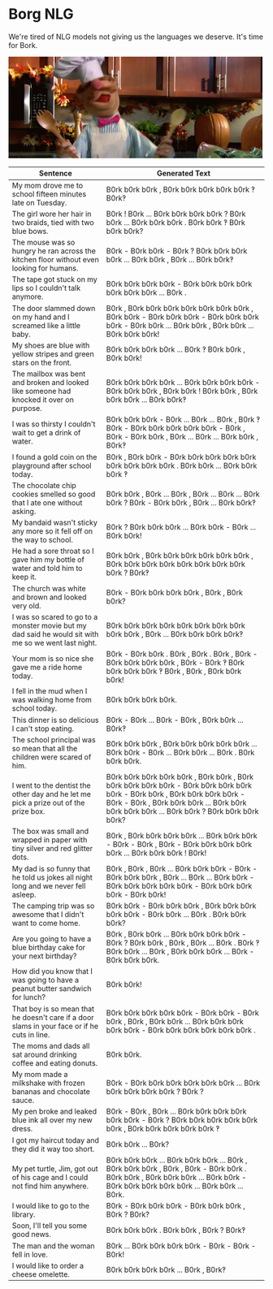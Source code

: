 # Borg NLG

We're tired of NLG models not giving us the languages we deserve. It's time for Bork.

![alt text](swedish-chef.gif "Bork")

**Sentence**|**Generated Text**
-----|-----
My mom drove me to school fifteen minutes late on Tuesday.|B0rk b0rk b0rk , B0rk b0rk b0rk b0rk b0rk ‽ B0rk‽
The girl wore her hair in two braids, tied with two blue bows.|B0rk ! B0rk ... B0rk b0rk b0rk b0rk ? B0rk b0rk ... B0rk b0rk b0rk . B0rk b0rk ‽ B0rk b0rk b0rk?
The mouse was so hungry he ran across the kitchen floor without even looking for humans.|B0rk - B0rk b0rk - B0rk ? B0rk b0rk b0rk b0rk ... B0rk b0rk , B0rk ... B0rk b0rk‽
The tape got stuck on my lips so I couldn't talk anymore.|B0rk b0rk b0rk b0rk - B0rk b0rk b0rk b0rk b0rk b0rk b0rk ... B0rk .
The door slammed down on my hand and I screamed like a little baby.|B0rk , B0rk b0rk b0rk b0rk b0rk b0rk b0rk , B0rk b0rk - B0rk b0rk b0rk - B0rk b0rk b0rk b0rk - B0rk b0rk ... B0rk b0rk , B0rk b0rk ... B0rk b0rk b0rk!
My shoes are blue with yellow stripes and green stars on the front.|B0rk b0rk b0rk b0rk ... B0rk ‽ B0rk b0rk , B0rk b0rk!
The mailbox was bent and broken and looked like someone had knocked it over on purpose.|B0rk b0rk b0rk b0rk ... B0rk b0rk b0rk b0rk - B0rk b0rk b0rk , B0rk b0rk ! B0rk b0rk , B0rk b0rk b0rk ... B0rk b0rk‽
I was so thirsty I couldn't wait to get a drink of water.|B0rk b0rk b0rk - B0rk ... B0rk ... B0rk , B0rk ‽ B0rk - B0rk b0rk b0rk b0rk b0rk - B0rk , B0rk - B0rk b0rk , B0rk ... B0rk ... B0rk b0rk , B0rk‽
I found a gold coin on the playground after school today.|B0rk , B0rk b0rk - B0rk b0rk b0rk b0rk b0rk b0rk b0rk b0rk b0rk . B0rk b0rk ... B0rk b0rk b0rk ‽
The chocolate chip cookies smelled so good that I ate one without asking.|B0rk b0rk , B0rk ... B0rk , B0rk ... B0rk ... B0rk b0rk ? B0rk - B0rk b0rk , B0rk ... B0rk b0rk‽
My bandaid wasn't sticky any more so it fell off on the way to school.|B0rk ? B0rk b0rk b0rk ... B0rk b0rk - B0rk ... B0rk b0rk!
He had a sore throat so I gave him my bottle of water and told him to keep it.|B0rk b0rk , B0rk b0rk b0rk b0rk b0rk b0rk , B0rk b0rk b0rk b0rk b0rk b0rk b0rk b0rk b0rk ? B0rk‽
The church was white and brown and looked very old.|B0rk - B0rk b0rk b0rk b0rk , B0rk , B0rk b0rk?
I was so scared to go to a monster movie but my dad said he would sit with me so we went last night.|B0rk b0rk b0rk b0rk b0rk b0rk b0rk b0rk b0rk b0rk , B0rk ... B0rk b0rk b0rk b0rk‽
Your mom is so nice she gave me a ride home today.|B0rk - B0rk b0rk . B0rk , B0rk . B0rk , B0rk - B0rk b0rk b0rk b0rk , B0rk - B0rk ‽ B0rk b0rk b0rk b0rk ‽ B0rk , B0rk , B0rk b0rk b0rk!
I fell in the mud when I was walking home from school today.|B0rk b0rk b0rk b0rk.
This dinner is so delicious I can't stop eating.|B0rk - B0rk ... B0rk - B0rk , B0rk b0rk ... B0rk‽
The school principal was so mean that all the children were scared of him.|B0rk b0rk b0rk , B0rk b0rk b0rk b0rk b0rk ... B0rk b0rk - B0rk ... B0rk b0rk ... B0rk . B0rk b0rk b0rk.
I went to the dentist the other day and he let me pick a prize out of the prize box.|B0rk b0rk b0rk b0rk b0rk , B0rk b0rk , B0rk b0rk b0rk b0rk b0rk - B0rk b0rk b0rk b0rk b0rk - B0rk b0rk , B0rk b0rk b0rk b0rk - B0rk - B0rk , B0rk b0rk b0rk ... B0rk b0rk b0rk b0rk b0rk ... B0rk b0rk ? B0rk b0rk b0rk b0rk?
The box was small and wrapped in paper with tiny silver and red glitter dots.|B0rk , B0rk b0rk b0rk b0rk ... B0rk b0rk b0rk - B0rk - B0rk , B0rk - B0rk b0rk b0rk b0rk b0rk ... B0rk b0rk b0rk ! B0rk!
My dad is so funny that he told us jokes all night long and we never fell asleep.|B0rk , B0rk , B0rk ... B0rk b0rk b0rk - B0rk - B0rk b0rk b0rk , B0rk ... B0rk ... B0rk b0rk - B0rk b0rk b0rk b0rk b0rk - B0rk b0rk b0rk b0rk - B0rk b0rk!
The camping trip was so awesome that I didn't want to come home.|B0rk b0rk - B0rk b0rk b0rk , B0rk b0rk b0rk b0rk b0rk - B0rk b0rk ... B0rk . B0rk b0rk b0rk?
Are you going to have a blue birthday cake for your next birthday?|B0rk , B0rk b0rk ... B0rk b0rk b0rk b0rk - B0rk ? B0rk b0rk , B0rk , B0rk ... B0rk . B0rk ‽ B0rk b0rk ... B0rk , B0rk b0rk b0rk ... B0rk - B0rk b0rk b0rk.
How did you know that I was going to have a peanut butter sandwich for lunch?|B0rk b0rk!
That boy is so mean that he doesn't care if a door slams in your face or if he cuts in line.|B0rk b0rk b0rk b0rk b0rk - B0rk b0rk - B0rk b0rk , B0rk , B0rk b0rk ... B0rk b0rk b0rk b0rk b0rk - B0rk b0rk b0rk b0rk b0rk b0rk .
The moms and dads all sat around drinking coffee and eating donuts.|B0rk b0rk.
My mom made a milkshake with frozen bananas and chocolate sauce.|B0rk - B0rk b0rk b0rk b0rk b0rk b0rk ... B0rk b0rk b0rk b0rk b0rk ? B0rk ?
My pen broke and leaked blue ink all over my new dress.|B0rk - B0rk , B0rk ... B0rk b0rk b0rk b0rk b0rk b0rk - B0rk ? B0rk b0rk b0rk b0rk b0rk b0rk , B0rk b0rk b0rk b0rk b0rk ‽
I got my haircut today and they did it way too short.|B0rk b0rk ... B0rk?
My pet turtle, Jim, got out of his cage and I could not find him anywhere.|B0rk b0rk b0rk ... B0rk b0rk b0rk ... B0rk , B0rk b0rk b0rk , B0rk , B0rk - B0rk b0rk . B0rk b0rk , B0rk b0rk b0rk ... B0rk b0rk - B0rk b0rk b0rk b0rk b0rk ... B0rk b0rk ... B0rk.
I would like to go to the library.|B0rk - B0rk b0rk b0rk - B0rk b0rk b0rk , B0rk ? B0rk?
Soon, I'll tell you some good news.|B0rk b0rk b0rk . B0rk b0rk , B0rk ? B0rk‽
The man and the woman fell in love.|B0rk ... B0rk b0rk b0rk b0rk - B0rk - B0rk - B0rk!
I would like to order a cheese omelette.|B0rk b0rk b0rk b0rk ... B0rk , B0rk‽

 
